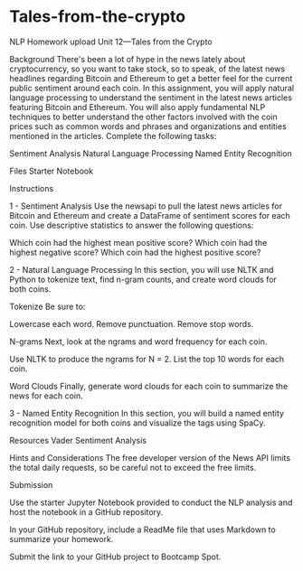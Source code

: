# Tales-from-the-crypto
NLP Homework upload
Unit 12—Tales from the Crypto


Background
There's been a lot of hype in the news lately about cryptocurrency, so you want to take stock, so to speak, of the latest news headlines regarding Bitcoin and Ethereum to get a better feel for the current public sentiment around each coin.
In this assignment, you will apply natural language processing to understand the sentiment in the latest news articles featuring Bitcoin and Ethereum. You will also apply fundamental NLP techniques to better understand the other factors involved with the coin prices such as common words and phrases and organizations and entities mentioned in the articles.
Complete the following tasks:

Sentiment Analysis
Natural Language Processing
Named Entity Recognition



Files
Starter Notebook


Instructions


1 - Sentiment Analysis
Use the newsapi to pull the latest news articles for Bitcoin and Ethereum and create a DataFrame of sentiment scores for each coin.
Use descriptive statistics to answer the following questions:

Which coin had the highest mean positive score?
Which coin had the highest negative score?
Which coin had the highest positive score?



2 - Natural Language Processing
In this section, you will use NLTK and Python to tokenize text, find n-gram counts, and create word clouds for both coins.

Tokenize
Be sure to:

Lowercase each word.
Remove punctuation.
Remove stop words.


N-grams
Next, look at the ngrams and word frequency for each coin.

Use NLTK to produce the ngrams for N = 2.
List the top 10 words for each coin.


Word Clouds
Finally, generate word clouds for each coin to summarize the news for each coin.




3 - Named Entity Recognition
In this section, you will build a named entity recognition model for both coins and visualize the tags using SpaCy.




Resources
Vader Sentiment Analysis


Hints and Considerations
The free developer version of the News API limits the total daily requests, so be careful not to exceed the free limits.


Submission


Use the starter Jupyter Notebook provided to conduct the NLP analysis and host the notebook in a GitHub repository.


In your GitHub repository, include a ReadMe file that uses Markdown to summarize your homework.


Submit the link to your GitHub project to Bootcamp Spot.
